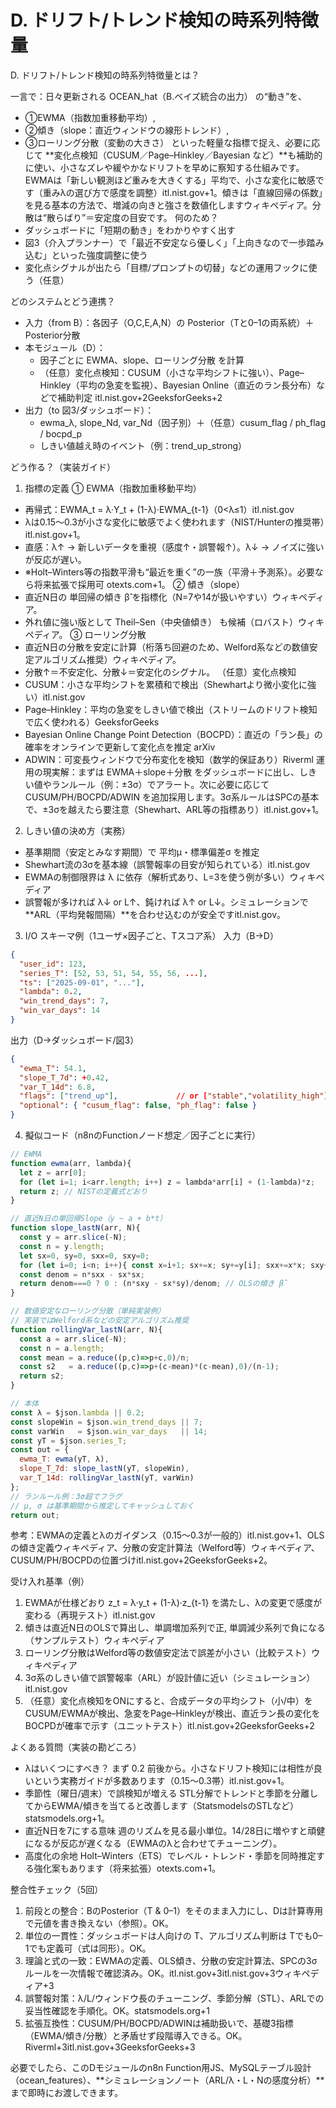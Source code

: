 # D. ドリフト/トレンド検知の時系列特徴量 

D. ドリフト/トレンド検知の時系列特徴量とは？

一言で：日々更新される OCEAN_hat（B.ベイズ統合の出力） の“動き”を、
* ①EWMA（指数加重移動平均）,
* ②傾き（slope：直近ウィンドウの線形トレンド）,
* ③ローリング分散（変動の大きさ） といった軽量な指標で捉え、必要に応じて **変化点検知（CUSUM／Page–Hinkley／Bayesian など）**も補助的に使い、小さなズレや緩やかなドリフトを早めに察知する仕組みです。 EWMAは「新しい観測ほど重みを大きくする」平均で、小さな変化に敏感です（重みλの選び方で感度を調整）itl.nist.gov+1。傾きは「直線回帰の係数」を見る基本の方法で、増減の向きと強さを数値化しますウィキペディア。分散は“散らばり”＝安定度の目安です。
何のため？
* ダッシュボードに「短期の動き」をわかりやすく出す
* 図3（介入プランナー）で「最近不安定なら優しく」「上向きなので一歩踏み込む」といった強度調整に使う
* 変化点シグナルが出たら「目標/プロンプトの切替」などの運用フックに使う（任意）

どのシステムとどう連携？
* 入力（from B）：各因子（O,C,E,A,N）の Posterior（Tと0–1の両系統）＋Posterior分散
* 本モジュール（D）：
    * 因子ごとに EWMA、slope、ローリング分散 を計算
    * （任意）変化点検知：CUSUM（小さな平均シフトに強い）、Page–Hinkley（平均の急変を監視）、Bayesian Online（直近のラン長分布）などで補助判定 itl.nist.gov+2GeeksforGeeks+2
* 出力（to 図3/ダッシュボード）：
    * ewma_λ, slope_Nd, var_Nd（因子別）＋（任意）cusum_flag / ph_flag / bocpd_p
    * しきい値越え時のイベント（例：trend_up_strong）

どう作る？（実装ガイド）
1) 指標の定義
① EWMA（指数加重移動平均）
* 再帰式：EWMA_t = λ·Y_t + (1-λ)·EWMA_{t-1}（0<λ≤1）itl.nist.gov
* λは0.15〜0.3が小さな変化に敏感でよく使われます（NIST/Hunterの推奨帯）itl.nist.gov+1。
* 直感：λ↑ → 新しいデータを重視（感度↑・誤警報↑）。λ↓ → ノイズに強いが反応が遅い。
* ※Holt–Winters等の指数平滑も“最近を重く”の一族（平滑＋予測系）。必要なら将来拡張で採用可 otexts.com+1。
② 傾き（slope）
* 直近N日の 単回帰の傾き β̂ を指標化（N=7や14が扱いやすい）ウィキペディア。
* 外れ値に強い版として Theil–Sen（中央値傾き） も候補（ロバスト）ウィキペディア。
③ ローリング分散
* 直近N日の分散を安定に計算（桁落ち回避のため、Welford系などの数値安定アルゴリズム推奨）ウィキペディア。
* 分散↑＝不安定化、分散↓＝安定化のシグナル。
（任意）変化点検知
* CUSUM：小さな平均シフトを累積和で検出（Shewhartより微小変化に強い）itl.nist.gov
* Page–Hinkley：平均の急変をしきい値で検出（ストリームのドリフト検知で広く使われる）GeeksforGeeks
* Bayesian Online Change Point Detection（BOCPD）：直近の「ラン長」の確率をオンラインで更新して変化点を推定 arXiv
* ADWIN：可変長ウィンドウで分布変化を検知（数学的保証あり）Riverml
運用の現実解：まずは EWMA＋slope＋分散 をダッシュボードに出し、しきい値やランルール（例：±3σ）でアラート。次に必要に応じて CUSUM/PH/BOCPD/ADWIN を追加採用します。3σ系ルールはSPCの基本で、±3σを越えたら要注意（Shewhart、ARL等の指標あり）itl.nist.gov+1。
2) しきい値の決め方（実務）
* 基準期間（安定とみなす期間）で 平均μ・標準偏差σ を推定
* Shewhart流の3σを基本線（誤警報率の目安が知られている）itl.nist.gov
* EWMAの制御限界は λ に依存（解析式あり、L=3を使う例が多い）ウィキペディア
* 誤警報が多ければ λ↓ or L↑、鈍ければ λ↑ or L↓。シミュレーションで**ARL（平均発報間隔）**を合わせ込むのが安全ですitl.nist.gov。
3) I/O スキーマ例（1ユーザ×因子ごと、Tスコア系）
入力（B→D）

```json
{
  "user_id": 123,
  "series_T": [52, 53, 51, 54, 55, 56, ...],
  "ts": ["2025-09-01", "..."],
  "lambda": 0.2,
  "win_trend_days": 7,
  "win_var_days": 14
}
```
出力（D→ダッシュボード/図3）

```json
{
  "ewma_T": 54.1,
  "slope_T_7d": +0.42,
  "var_T_14d": 6.8,
  "flags": ["trend_up"],             // or ["stable","volatility_high"]
  "optional": { "cusum_flag": false, "ph_flag": false }
}
```
4) 擬似コード（n8nのFunctionノード想定／因子ごとに実行）

```js
// EWMA
function ewma(arr, lambda){
  let z = arr[0];
  for (let i=1; i<arr.length; i++) z = lambda*arr[i] + (1-lambda)*z;
  return z; // NISTの定義式どおり
}

// 直近N日の単回帰Slope（y ~ a + b*t）
function slope_lastN(arr, N){
  const y = arr.slice(-N);
  const n = y.length;
  let sx=0, sy=0, sxx=0, sxy=0;
  for (let i=0; i<n; i++){ const x=i+1; sx+=x; sy+=y[i]; sxx+=x*x; sxy+=x*y[i]; }
  const denom = n*sxx - sx*sx;
  return denom===0 ? 0 : (n*sxy - sx*sy)/denom; // OLSの傾き β̂
}

// 数値安定なローリング分散（単純実装例）
// 実装ではWelford系などの安定アルゴリズム推奨
function rollingVar_lastN(arr, N){
  const a = arr.slice(-N);
  const n = a.length;
  const mean = a.reduce((p,c)=>p+c,0)/n;
  const s2   = a.reduce((p,c)=>p+(c-mean)*(c-mean),0)/(n-1);
  return s2;
}

// 本体
const λ = $json.lambda || 0.2;
const slopeWin = $json.win_trend_days || 7;
const varWin   = $json.win_var_days   || 14;
const yT = $json.series_T;
const out = {
  ewma_T: ewma(yT, λ),
  slope_T_7d: slope_lastN(yT, slopeWin),
  var_T_14d: rollingVar_lastN(yT, varWin)
};
// ランルール例：3σ超でフラグ
// μ, σ は基準期間から推定してキャッシュしておく
return out;
```
参考：EWMAの定義とλのガイダンス（0.15〜0.3が一般的）itl.nist.gov+1、OLSの傾き定義ウィキペディア、分散の安定計算法（Welford等）ウィキペディア、CUSUM/PH/BOCPDの位置づけitl.nist.gov+2GeeksforGeeks+2。

受け入れ基準（例）
1. EWMAが仕様どおり z_t = λ·y_t + (1-λ)·z_{t-1} を満たし、λの変更で感度が変わる（再現テスト）itl.nist.gov
2. 傾きは直近N日のOLSで算出し、単調増加系列で正, 単調減少系列で負になる（サンプルテスト）ウィキペディア
3. ローリング分散はWelford等の数値安定法で誤差が小さい（比較テスト）ウィキペディア
4. 3σ系のしきい値で誤警報率（ARL）が設計値に近い（シミュレーション）itl.nist.gov
5. （任意）変化点検知をONにすると、合成データの平均シフト（小/中）をCUSUM/EWMAが検出、急変をPage–Hinkleyが検出、直近ラン長の変化をBOCPDが確率で示す（ユニットテスト）itl.nist.gov+2GeeksforGeeks+2

よくある質問（実装の勘どころ）
* λはいくつにすべき？ まず 0.2 前後から。小さなドリフト検知には相性が良いという実務ガイドが多数あります（0.15〜0.3帯）itl.nist.gov+1。
* 季節性（曜日/週末）で誤検知が増える STL分解でトレンドと季節を分離してからEWMA/傾きを当てると改善します（StatsmodelsのSTLなど）statsmodels.org+1。
* 直近N日を7にする意味 週のリズムを見る最小単位。14/28日に増やすと頑健になるが反応が遅くなる（EWMAのλと合わせてチューニング）。
* 高度化の余地 Holt–Winters（ETS）でレベル・トレンド・季節を同時推定する強化案もあります（将来拡張）otexts.com+1。

整合性チェック（5回）
1. 前段との整合：BのPosterior（T & 0–1）をそのまま入力にし、Dは計算専用で元値を書き換えない（参照）。OK。
2. 単位の一貫性：ダッシュボードは人向けの T、アルゴリズム判断は Tでも0–1でも定義可（式は同形）。OK。
3. 理論と式の一致：EWMAの定義、OLS傾き、分散の安定計算法、SPCの3σルールを一次情報で確認済み。OK。itl.nist.gov+3itl.nist.gov+3ウィキペディア+3
4. 誤警報対策：λ/L/ウィンドウ長のチューニング、季節分解（STL）、ARLでの妥当性確認を手順化。OK。statsmodels.org+1
5. 拡張互換性：CUSUM/PH/BOCPD/ADWINは補助扱いで、基礎3指標（EWMA/傾き/分散）と矛盾せず段階導入できる。OK。Riverml+3itl.nist.gov+3GeeksforGeeks+3

必要でしたら、このDモジュールのn8n Function用JS、MySQLテーブル設計（ocean_features）、**シミュレーションノート（ARL/λ・L・Nの感度分析）**まで即時にお渡しできます。
